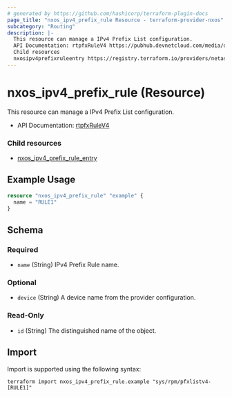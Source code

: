 ```yaml
---
# generated by https://github.com/hashicorp/terraform-plugin-docs
page_title: "nxos_ipv4_prefix_rule Resource - terraform-provider-nxos"
subcategory: "Routing"
description: |-
  This resource can manage a IPv4 Prefix List configuration.
  API Documentation: rtpfxRuleV4 https://pubhub.devnetcloud.com/media/dme-docs-10-2-2/docs/Routing%20and%20Forwarding/rtpfx:RuleV4/
  Child resources
  nxosipv4prefixruleentry https://registry.terraform.io/providers/netascode/nxos/latest/docs/resources/ipv4_prefix_rule_entry
---
```


# nxos_ipv4_prefix_rule (Resource)

This resource can manage a IPv4 Prefix List configuration.

- API Documentation: [rtpfxRuleV4](https://pubhub.devnetcloud.com/media/dme-docs-10-2-2/docs/Routing%20and%20Forwarding/rtpfx:RuleV4/)

### Child resources

- [nxos_ipv4_prefix_rule_entry](https://registry.terraform.io/providers/netascode/nxos/latest/docs/resources/ipv4_prefix_rule_entry)

## Example Usage

```terraform
resource "nxos_ipv4_prefix_rule" "example" {
  name = "RULE1"
}
```

<!-- schema generated by tfplugindocs -->
## Schema

### Required

- `name` (String) IPv4 Prefix Rule name.

### Optional

- `device` (String) A device name from the provider configuration.

### Read-Only

- `id` (String) The distinguished name of the object.

## Import

Import is supported using the following syntax:

```shell
terraform import nxos_ipv4_prefix_rule.example "sys/rpm/pfxlistv4-[RULE1]"
```
